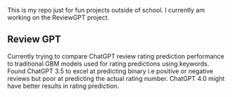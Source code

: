This is my repo just for fun projects outside of school. I currently am working on the ReviewGPT project.

## Review GPT
Currently trying to compare ChatGPT review rating prediction performance to traditional GBM models used for rating predictions using keywords. Found ChatGPT 3.5 to excel at predicting binary i.e positive or negative reviews but poor at predicting
the actual rating number. ChatGPT 4.0 might have better results in rating prediction.
